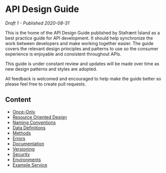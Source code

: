 # API Design Guide

_Draft 1 - Published 2020-08-31_

This is the home of the API Design Guide published by Stafrænt Ísland
as a best practice guide for API development. It should help
synchronize the work between developers and make working together easier.
The guide covers the relevant design principles and patterns to use so
the consumer experience is enjoyable and consistent throughout APIs.

This guide is under constant review and updates will be made over time as new
design patterns and styles are adopted.

All feedback is welcomed and encouraged to help make the guide better so
please feel free to create pull requests.

## Content

- [Once-Only](./once-only.md)
- [Resource Oriented Design](./resource-oriented-design.md)
- [Naming Conventions](./naming-conventions.md)
- [Data Definitions](./data-definitions.md)
- [Methods](./methods.md)
- [Errors](./errors.md)
- [Documentation](./documentation.md)
- [Versioning](./versioning.md)
- [Security](./security.md)
- [Environments](./environments.md)
- [Example Service](./example.md)
